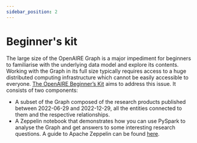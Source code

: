 ```yaml
---
sidebar_position: 2
---
```


# Beginner's kit

<!-- :::caution
This version is not accompanied with public dump files, hence the files in this section are based on [v5.0.0](/docs/5.0.0/) of the Graph. The data of v.5.1.0 are only exposed via the [OpenAIRE Graph API](https://graph.openaire.eu/develop/) and added-value services that are built on top of this version of the Graph (e.g., the [OpenAIRE Explore](https://explore.openaire.eu/)). If you would be interested to get bulk access to Graph v5.1.0 data, please contact us via our [helpdesk](https://graph.openaire.eu/support).
::: -->

The large size of the OpenAIRE Graph is a major impediment for beginners to familiarise with the underlying data model and explore its contents. 
Working with the Graph in its full size typically requires access to a huge distributed computing infrastructure which cannot be easily accessible to everyone.
[The OpenAIRE Beginner’s Kit]( https://doi.org/10.5281/zenodo.7490192) aims to address this issue. It consists of two components:

* A subset of the Graph composed of the research products published between 2022-06-29 and 2022-12-29, all the entities connected to them and the respective relationships.
* A Zeppelin notebook that demonstrates how you can use PySpark to analyse the Graph and get answers to some interesting research questions. A guide to Apache Zeppelin can be found [here](https://docs.cloudera.com/HDPDocuments/HDP2/HDP-2.6.5/bk_zeppelin-component-guide/content/ch_overview.html). 